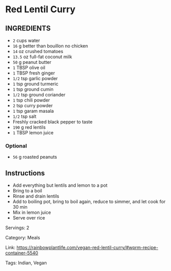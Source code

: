 # Red Lentil Curry

## INGREDIENTS

- `2` cups water
- `16` g better than bouillon no chicken
- `14` oz crushed tomatoes
- `13.5` oz full-fat coconut milk
- `50` g peanut butter
- `1` TBSP olive oil
- `1` TBSP fresh ginger
- `1/2` tsp garlic powder
- `1` tsp ground turmeric
- `1` tsp ground cumin
- `1/2` tsp ground coriander
- `1` tsp chili powder
- `2` tsp curry powder
- `1` tsp garam masala
- `1/2` tsp salt
- Freshly cracked black pepper to taste
- `190` g red lentils
- `1` TBSP lemon juice

### Optional

- `56` g roasted peanuts

## Instructions

- Add everything but lentils and lemon to a pot
- Bring to a boil
- Rinse and drain lentils
- Add to boiling pot, bring to boil again, reduce to simmer, and let cook for 30 min
- Mix in lemon juice
- Serve over rice

Servings: 2

Category: Meals

Link: https://rainbowplantlife.com/vegan-red-lentil-curry/#wprm-recipe-container-5540

Tags: Indian, Vegan

